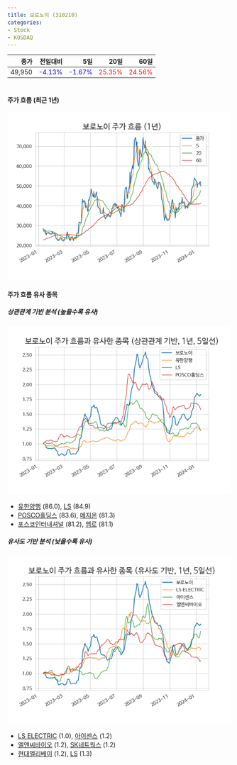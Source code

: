 ```yaml
---
title: 보로노이 (310210)
categories:
- Stock
- KOSDAQ
---
```


|종가|전일대비|5일|20일|60일|
|---:|-------:|--:|---:|---:|
|49,950|<span style="color: blue">-4.13%</span>|<span style="color: blue">-1.67%</span>|<span style="color: red">25.35%</span>|<span style="color: red">24.56%</span>|

<!-- more -->
#
#### 주가 흐름 (최근 1년)
![310210](/assets/images/stock/310210.png)


#### 주가 흐름 유사 종목


##### 상관관계 기반 분석 (높을수록 유사)
![310210](/assets/images/stock/310210_corr.png)
- [유한양행](/000100/) (86.0), [LS](/006260/) (84.9)
- [POSCO홀딩스](/005490/) (83.6), [메지온](/140410/) (81.3)
- [포스코인터내셔널](/047050/) (81.2), [엠로](/058970/) (81.1)


##### 유사도 기반 분석 (낮을수록 유사)	
![310210](/assets/images/stock/310210_sim.png)
- [LS ELECTRIC](/010120/) (1.0), [아이센스](/099190/) (1.2)
- [엘앤씨바이오](/290650/) (1.2), [SK네트웍스](/001740/) (1.2)
- [현대엘리베이](/017800/) (1.2), [LS](/006260/) (1.3)